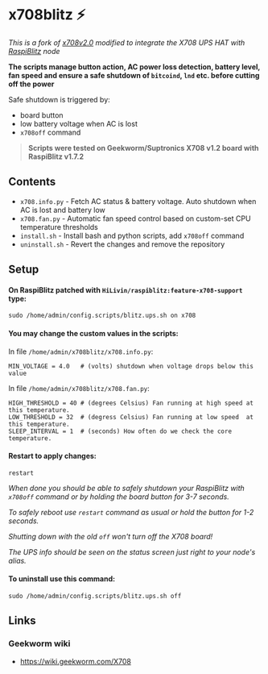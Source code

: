 # x708blitz :zap:

*This is a fork of [x708v2.0](https://github.com/suptronics/x708v2.0) modified to integrate the X708 UPS HAT with [RaspiBlitz](https://github.com/rootzoll/raspiblitz) node*

**The scripts manage button action, AC power loss detection, battery level, fan speed and ensure a safe shutdown of `bitcoind`, `lnd` etc. before cutting off the power**

Safe shutdown is triggered by:
- board button
- low battery voltage when AC is lost
- `x708off` command

> **Scripts were tested on Geekworm/Suptronics X708 v1.2 board with RaspiBlitz v1.7.2**

## Contents
- `x708.info.py` - Fetch AC status & battery voltage. Auto shutdown when AC is lost and battery low
- `x708.fan.py` - Automatic fan speed control based on custom-set CPU temperature thresholds
- `install.sh` - Install bash and python scripts, add `x708off` command
- `uninstall.sh` - Revert the changes and remove the repository

## Setup

#### On RaspiBlitz patched with `HiLivin/raspiblitz:feature-x708-support` type:
```
sudo /home/admin/config.scripts/blitz.ups.sh on x708
```

#### You may change the custom values in the scripts:
In file `/home/admin/x708blitz/x708.info.py`:
```
MIN_VOLTAGE = 4.0   # (volts) shutdown when voltage drops below this value
```

In file `/home/admin/x708blitz/x708.fan.py`:
```
HIGH_THRESHOLD = 40 # (degrees Celsius) Fan running at high speed at this temperature.
LOW_THRESHOLD = 32  # (degress Celsius) Fan running at low speed  at this temperature.
SLEEP_INTERVAL = 1  # (seconds) How often do we check the core temperature.
```

#### Restart to apply changes:
```
restart
```

_When done you should be able to safely shutdown your RaspiBlitz with `x708off` command or by holding the board button for 3-7 seconds._

_To safely reboot use `restart` command as usual or hold the button for 1-2 seconds._

_Shutting down with the old `off` won't turn off the X708 board!_

_The UPS info should be seen on the status screen just right to your node's alias._


#### To uninstall use this command:
```
sudo /home/admin/config.scripts/blitz.ups.sh off
```

## Links
### Geekworm wiki
- https://wiki.geekworm.com/X708
